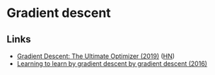 # Gradient descent

## Links

* [Gradient Descent: The Ultimate Optimizer \(2019\)](https://arxiv.org/abs/1909.13371) \([HN](https://news.ycombinator.com/item?id=21141761)\)
* [Learning to learn by gradient descent by gradient descent \(2016\)](https://arxiv.org/abs/1606.04474)

